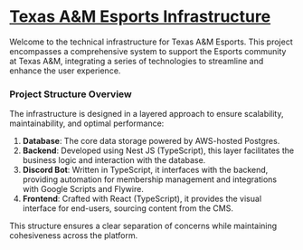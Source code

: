 # [Texas A&M Esports Infrastructure](https://tamuesports.com/)

Welcome to the technical infrastructure for Texas A&M Esports. This project encompasses a comprehensive system to support the Esports community at Texas A&M, integrating a series of technologies to streamline and enhance the user experience.

### Project Structure Overview

The infrastructure is designed in a layered approach to ensure scalability, maintainability, and optimal performance:

1. **Database**: The core data storage powered by AWS-hosted Postgres.
2. **Backend**: Developed using Nest JS (TypeScript), this layer facilitates the business logic and interaction with the database.
3. **Discord Bot**: Written in TypeScript, it interfaces with the backend, providing automation for membership management and integrations with Google Scripts and Flywire.
4. **Frontend**: Crafted with React (TypeScript), it provides the visual interface for end-users, sourcing content from the CMS.

This structure ensures a clear separation of concerns while maintaining cohesiveness across the platform.
